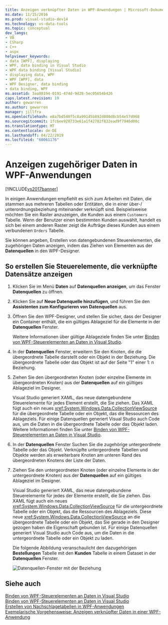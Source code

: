 ```yaml
---
title: Anzeigen verknüpfter Daten in WPF-Anwendungen | Microsoft-Dokumentation
ms.date: 11/15/2016
ms.prod: visual-studio-dev14
ms.technology: vs-data-tools
ms.topic: conceptual
dev_langs:
- VB
- CSharp
- C++
- aspx
helpviewer_keywords:
- data [WPF], displaying
- WPF, data binding in Visual Studio
- WPF data binding [Visual Studio]
- displaying data, WPF
- WPF [WPF], data
- WPF Designer, data binding
- data binding, WPF
ms.assetid: 3aa80194-0191-474d-9d28-5ec05654b426
caps.latest.revision: 19
author: gewarren
ms.author: gewarren
manager: jillfra
ms.openlocfilehash: e8a7bd540f5c8a99145b892d080d8cb54e57d968
ms.sourcegitcommit: 1fc6ee928733e61a1f42782f832ead9f7946d00c
ms.translationtype: MT
ms.contentlocale: de-DE
ms.lasthandoff: 04/22/2019
ms.locfileid: "60061176"
---
```

# <a name="display-related-data-in-wpf-applications"></a>Anzeigen zugehöriger Daten in WPF-Anwendungen
[!INCLUDE[vs2017banner](../includes/vs2017banner.md)]

In einigen Anwendungen empfiehlt es sich zum Arbeiten mit Daten, die stammen aus mehreren Tabellen oder Entitäten, die in einer über-/ unterordnungsbeziehung miteinander verknüpft sind. Beispielsweise möchten Sie ein Raster anzuzeigen, die Kunden aus einem `Customers` Tabelle. Wenn der Benutzer einen bestimmten Kunden auswählt, handelt es sich bei einem anderen Raster zeigt die Aufträge dieses Kunden aus einem verbundenen `Orders` Tabelle.  
  
 Sie können angeben, Erstellen von datengebundenen Steuerelementen, die zugehörigen Daten anzeigen, indem das Ziehen von Elementen aus der **Datenquellen** in den WPF-Designer.  
  
## <a name="to-create-controls-that-display-related-records"></a>So erstellen Sie Steuerelemente, die verknüpfte Datensätze anzeigen  
  
1. Klicken Sie im Menü **Daten** auf **Datenquellen anzeigen**, um das Fenster **Datenquellen** zu öffnen.  
  
2. Klicken Sie auf **Neue Datenquelle hinzufügen**, und führen Sie den **Assistenten zum Konfigurieren von Datenquellen** aus.  
  
3. Öffnen Sie den WPF-Designer, und stellen Sie sicher, dass der Designer ein Container enthält, die ein gültiges Ablageziel für die Elemente in der **Datenquellen** Fenster.  
  
     Weitere Informationen über gültige Ablageziele finden Sie unter [Binden von WPF-Steuerelementen an Daten in Visual Studio](../data-tools/bind-wpf-controls-to-data-in-visual-studio1.md).  
  
4. In der **Datenquellen** Fenster, erweitern Sie den Knoten, die die übergeordnete Tabelle darstellt oder ein Objekt in der Beziehung. Die übergeordnete Tabelle oder das Objekt ist auf der Seite "1" einer 1: n Beziehung.  
  
5. Ziehen Sie den übergeordneten Knoten (oder einzelne Elemente im übergeordneten Knoten) aus der **Datenquellen** auf ein gültiges Ablageziel im Designer.  
  
     Visual Studio generiert XAML, das neue datengebundene Steuerelemente für jedes Element erstellt, die Sie ziehen. Das XAML fügt auch ein neues <xref:System.Windows.Data.CollectionViewSource> für die übergeordnete Tabelle oder ein Objekt, das die Ressourcen des Ablageziels. Für einige Datenquellen generiert Visual Studio auch Code aus, um die Daten in die übergeordnete Tabelle oder das Objekt laden. Weitere Informationen finden Sie unter [Binden von WPF-Steuerelementen an Daten in Visual Studio](../data-tools/bind-wpf-controls-to-data-in-visual-studio1.md).  
  
6. In der **Datenquellen** Fenster Suchen Sie die zugehörige untergeordnete Tabelle oder das Objekt. Verknüpfte untergeordnete Tabellen und Objekte werden als erweiterbare Knoten am unteren Rand des übergeordneten Knotens der Liste der Daten.  
  
7. Ziehen Sie den untergeordneten Knoten (oder einzelne Elemente in der untergeordnete Knoten) aus der **Datenquellen** auf ein gültiges Ablageziel im Designer.  
  
     Visual Studio generiert XAML, das neue datengebundene Steuerelemente für jedes der Elemente erstellt, die Sie ziehen. Das XAML fügt auch ein neues <xref:System.Windows.Data.CollectionViewSource> für die untergeordnete Tabelle oder ein Objekt, das die Ressourcen des Ablageziels. Diese neue <xref:System.Windows.Data.CollectionViewSource> an die übergeordnete Tabelle oder ein Objekt, das Sie gerade in den Designer gezogen haben die Eigenschaft gebunden ist. Für einige Datenquellen generiert Visual Studio auch Code aus, um die Daten in die untergeordnete Tabelle oder ein Objekt zu laden.  
  
     Die folgende Abbildung veranschaulicht den dazugehörigen **Bestellungen** Tabelle mit den **Kunden** Tabelle in einem Dataset in der **Datenquellen** Fenster.  
  
     ![Datenquellen-Fenster mit der Beziehung](../data-tools/media/datasources2.gif "DataSources2")  
  
## <a name="see-also"></a>Siehe auch  
 [Binden von WPF-Steuerelementen an Daten in Visual Studio](../data-tools/bind-wpf-controls-to-data-in-visual-studio1.md)   
 [Binden von WPF-Steuerelementen an Daten in Visual Studio](../data-tools/bind-wpf-controls-to-data-in-visual-studio2.md)   
 [Erstellen von Nachschlagetabellen in WPF-Anwendungen](../data-tools/create-lookup-tables-in-wpf-applications.md)   
 [Exemplarische Vorgehensweise: Anzeigen verknüpfter Daten in einer WPF-Anwendung](../data-tools/walkthrough-displaying-related-data-in-a-wpf-application.md)
